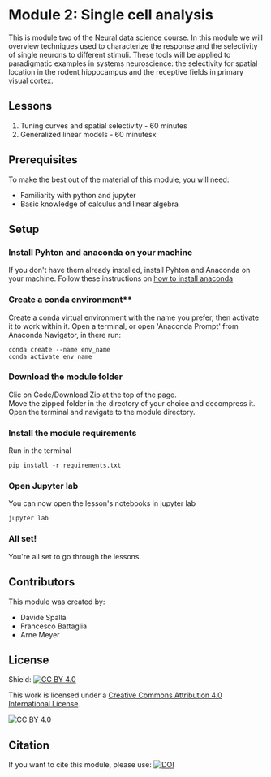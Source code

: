 # Module 2: Single cell analysis
This is module two of the [Neural data science course](https://neural-data-science-course.github.io/). In this module we will overview techniques used to characterize the response and the selectivity of single neurons to different stimuli.
These tools will be applied to paradigmatic examples in systems neuroscience: the selectivity for spatial location in the rodent hippocampus and the receptive fields in primary visual cortex.

## Lessons
01. Tuning curves and spatial selectivity - 60 minutes
02. Generalized linear models - 60 minutesx


## Prerequisites
To make the best out of the material of this module, you will need:  
* Familiarity with python and jupyter
* Basic knowledge of calculus and linear algebra

## Setup

### Install Pyhton and anaconda on your machine 
If you don't have them already installed, install Pyhton and Anaconda on your machine.
Follow these instructions on [how to install anaconda](https://docs.anaconda.com/anaconda/install/)

### Create a conda environment**
Create a conda virtual environment with the name you prefer, then activate it to work within it.
Open a terminal, or open 'Anaconda Prompt' from Anaconda Navigator, in there run:

```
conda create --name env_name
conda activate env_name
```


### Download the module folder
Clic on Code/Download Zip at the top of the page.  
Move the zipped folder in the directory of your choice and decompress it.  
Open the terminal and navigate to the module directory.

### Install the module requirements

Run in the terminal

```
pip install -r requirements.txt
```

### Open Jupyter lab
You can now open the lesson's notebooks in jupyter lab
```
jupyter lab
```

### All set!
You're all set to go through the lessons.

## Contributors
This module was created by:  
* Davide Spalla
* Francesco Battaglia 
* Arne Meyer

## License

Shield: [![CC BY 4.0][cc-by-shield]][cc-by]

This work is licensed under a
[Creative Commons Attribution 4.0 International License][cc-by].

[![CC BY 4.0][cc-by-image]][cc-by]

[cc-by]: http://creativecommons.org/licenses/by/4.0/
[cc-by-image]: https://i.creativecommons.org/l/by/4.0/88x31.png
[cc-by-shield]: https://img.shields.io/badge/License-CC%20BY%204.0-lightgrey.svg

## Citation
If you want to cite this module, please use: [![DOI](https://zenodo.org/badge/DOI/10.5281/zenodo.7997224.svg)](https://doi.org/10.5281/zenodo.7997224)

